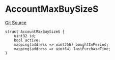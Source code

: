 # AccountMaxBuySizeS
[Git Source](https://github.com/thrackle-io/tron/blob/d4dc3a1319e6df3195618c1297a6c755d61cf319/src/client/token/handler/diamond/RuleStorage.sol)


```solidity
struct AccountMaxBuySizeS {
    uint32 id;
    bool active;
    mapping(address => uint256) boughtInPeriod;
    mapping(address => uint64) lastPurchaseTime;
}
```

